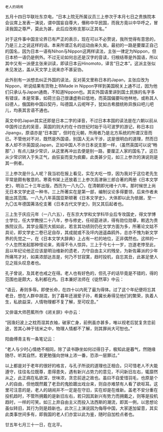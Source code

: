     老人的胡闹 

   五月十四日华联社东京电，“日本上院无所属议员三上参次于本月七日之贵族院本会议席上发表一演说，谓中国妄自尊大，僭称中华民国，而我方竟以中华呼之，冒渎我国之尊严，莫此为甚，此后应改称支那以正其名。”

   对于这件事中国言论界已有严正的表示，现在可以不必赘说，我所觉得有意思的，乃是三上之说这样的话。本来所谓正名的运动由来久矣。最初的一路是要厘正自己的国名，因为日本一语有Nihon与Nippon这两样读法，主张一律定为Nippon，但日本桥一语仍是例外。不过无论如何总还是汉字的音读，归根结蒂是外国语，所以其中又有一派便主张来训读，即读日本云Hinomoto，译言“日之本”。这派主张似未见发达，盖从天文学上说来亦不甚妥协。

   此外别有一派想去纠正外国的读法，反对英文里称日本的Japan，主张应改为Nippon，听说结果有货物上书Made in Nippon字样到美国税关上通不过，因为他们只承认与Japan通商，不知道Nippon也。其实外国语里讲到国土民族的名字多有错误，本是常事，如荷兰自己很谦虚称曰低地，而英国偏要叫他林地，或称其人曰德人，俄国称中国曰契丹，叫德国人云呢咩子，犹如古希腊统称异族曰吧儿吧儿，均表其言语不通也。

   英文中的Japan其实还即是日本二字的译音，不过日本本国的读法是在六朝以前从中国传过去的吴音，英国的则大约在十四世纪时始于马可波罗的游记，称日本曰Jipangu，原语亦是“日本国”，但时在元朝，所用者乃是北方系统的所谓汉音而已。不管他对不对，既然是外国语，别国人无从干涉，这是很明白的道理，然而日本人却不许英国说Japan，正如中国人不许日本说支那一样，（虽然英国可以说“畅那”，）有点儿缺少常识，从这里再冲出去便是别一路，要厘正人家的国名了。这已从少常识转入于失正气，由狂妄而变为疯癫，此类甚少见，如三上参次的演说则是其一例者。

   三上参次是什么人呢？我当初在报上看见，实在大吃一惊，因为我对于这位老先生平常是颇有敬意的。寒斋书架上还放着三上参次高津锹三郎合著的两册《日本文学史》，明治二十三年出版，西历为一八九〇，在清朝即光绪十六年。那时候世上尚无日本文学史这一种书，三上所著实在是第一部，编制议论多得要领，后来作者未能出其范围。一八九八年英国亚斯顿著《日本文学史》，大体即以此为依据，至一九〇五年德国茀洛伦支著《日本古代文学史》，则又其后起者也。

   三上生于庆应元年（一八六五），在东京大学和文学科毕业后专攻国史，得文学博士学位，任大学教授二十八年，参与修史，任经筵进讲，得有勋位勋章，敕选为贵族院议员。其学业履历大抵如此，若言其功绩则仍在文学方面为多，所著论文姑不具论，即文学史二卷已足自存，其成就或不及坪内逍遥森鸥外，总亦不愧为新文学界的先觉之一，在《日本文学大辞典》上占有一栏的地位，正非偶然也。这样的一个人忽然发起那种怪论来，焉得不令人惊异。三上于今七十一岁，岂遂老悖至此，且以年纪论他正应该是明治维新的遗老，力守自由主义的残垒，为新佐幕派的少年所痛骂才对，如美浓部达吉是，何乃不甘寂寞，趋时投机，自忘其丑，此甚足使人见之摇头叹息者也。

   孔子曾说，及其老也戒之在得。老人也有好色的，但孔子的话毕竟是不错的，得的范围也是颇大，名利都在内。日本兼好法师在《徒然草》中云：

   “语云，寿则多辱。即使长命，在四十以内死了最为得体。过了这个年纪便将忘其老丑，想在人群中胡混，到了暮年还溺爱子孙，希冀长寿得见他们的繁荣，执着人生，私欲益深，人情物理都不复了解，至可叹息。”

   又俳谐大师芭蕉所作《闭关辞》中亦云：

   “因渔妇波上之枕而湿其衣袖，破家亡身，前例虽亦甚多，唯以视老后犹复贪恋前途，苦其心神于钱米之中，物理人情都不了解，则其罪尚大可恕也。”

   阳曲傅青主有一条笔记云：

   “老人与少时心情绝不相同，除了读书静坐如何过得日子，极知此是暮气，然随缘随尽，听其自然，若更勉强向世味上浓一番，恐添一层罪过。”

   以上都是对于老年的很好的格言，与孔子所说的道理也正相合。只可惜老人不大能遵守，往往名位既尊，患得患失，遇有新兴占势力的意见，不问新旧左右，辄靡然从之，此正病在私欲深，世味浓，贪恋前途之故也。虽曰不自爱惜羽毛，也原是个人的自由，但他既然戴了老丑的鬼脸踱出戏台来，则自亦难禁有人看了欲呕耳。这里可注意的是，老人的胡闹并不一定是在守旧，实在却是在维新。盖老不安分重在投机趋时，不管所拥戴的是新旧左右，若只因其新兴有势力而拥戴之，则等是投机趋时，一样的可笑。如三上弃自由主义而投入法西斯的潮流，即其一例，以思想论虽似转旧，其行为则是趋新也。此次三上演说因为侮辱中国，大家遂加留意，其实此类事世间多有，即我国的老人们亦宜以此为鉴，随时自加检点者也。

   廿五年七月三十一日，在北平。

